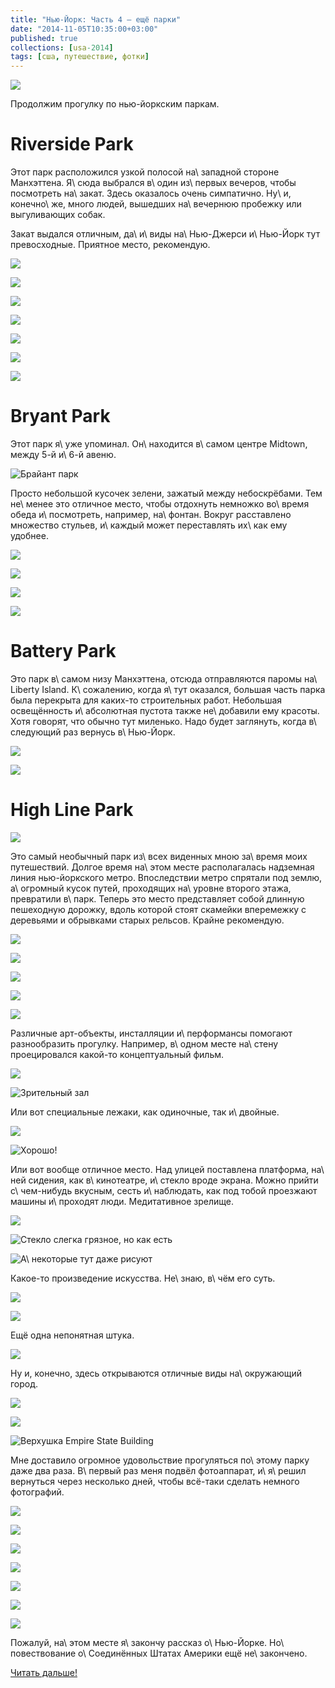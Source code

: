 ```yaml
---
title: "Нью-Йорк: Часть 4 — ещё парки"
date: "2014-11-05T10:35:00+03:00"
published: true
collections: [usa-2014]
tags: [сша, путешествие, фотки]
---
```


![](/images/travel/2014-10-usa/new-york-4-cover.jpg)

Продолжим прогулку по нью-йоркским паркам.

<!--more-->

# Riverside Park

Этот парк расположился узкой полосой на\ западной стороне Манхэттена. Я\ сюда выбрался в\ один из\ первых вечеров, чтобы
посмотреть на\ закат. Здесь оказалось очень симпатично. Ну\ и, конечно\ же, много людей, вышедших на\ вечернюю пробежку
или выгуливающих собак.

Закат выдался отличным, да\ и\ виды на\ Нью-Джерси и\ Нью-Йорк тут превосходные. Приятное место, рекомендую.

![](/images/travel/2014-10-usa/riverside-1.jpg)

![](/images/travel/2014-10-usa/riverside-2.jpg)

![](/images/travel/2014-10-usa/riverside-3.jpg)

![](/images/travel/2014-10-usa/riverside-4.jpg)

![](/images/travel/2014-10-usa/riverside-5.jpg)

![](/images/travel/2014-10-usa/riverside-6.jpg)

![](/images/travel/2014-10-usa/riverside-7.jpg)

# Bryant Park

Этот парк я\ уже упоминал. Он\ находится в\ самом центре Midtown, между 5-й и\ 6-й авеню.

![Брайант парк](/images/travel/2014-10-usa/esb-brayant-park.jpg "Брайант парк")

Просто небольшой кусочек зелени, зажатый между небоскрёбами. Тем не\ менее это отличное место, чтобы отдохнуть немножко
во\ время обеда и\ посмотреть, например, на\ фонтан. Вокруг расставлено множество стульев, и\ каждый может переставлять
их\ как ему удобнее.

![](/images/travel/2014-10-usa/brayant-park-1.jpg)

![](/images/travel/2014-10-usa/brayant-park-2.jpg)

![](/images/travel/2014-10-usa/brayant-park-3.jpg)

![](/images/travel/2014-10-usa/brayant-park-4.jpg)

# Battery Park

Это парк в\ самом низу Манхэттена, отсюда отправляются паромы на\ Liberty Island. К\ сожалению, когда я\ тут оказался,
большая часть парка была перекрыта для каких-то строительных работ. Небольшая освещённость и\ абсолютная пустота
также не\ добавили ему красоты. Хотя говорят, что обычно тут миленько. Надо будет заглянуть, когда в\ следующий раз
вернусь в\ Нью-Йорк.

![](/images/travel/2014-10-usa/battery-1.jpg)

![](/images/travel/2014-10-usa/battery-2.jpg)

# High Line Park

![](/images/travel/2014-10-usa/highline-entrance.jpg)

Это самый необычный парк из\ всех виденных мною за\ время моих путешествий. Долгое время на\ этом месте располагалась
надземная линия нью-йоркского метро. Впоследствии метро спрятали под землю, а\ огромный кусок путей, проходящих
на\ уровне второго этажа, превратили в\ парк. Теперь это место представляет собой длинную пешеходную дорожку, вдоль
которой стоят скамейки вперемежку с деревьями и обрывками старых рельсов. Крайне рекомендую.

![](/images/travel/2014-10-usa/highline-walk-1.jpg)

![](/images/travel/2014-10-usa/highline-walk-2.jpg)

![](/images/travel/2014-10-usa/highline-walk-3.jpg)

![](/images/travel/2014-10-usa/highline-walk-4.jpg)

![](/images/travel/2014-10-usa/highline-walk-5.jpg)

Различные арт-объекты, инсталляции и\ перформансы помогают разнообразить прогулку. Например, в\ одном месте
на\ стену проецировался какой-то концептуальный фильм.

![](/images/travel/2014-10-usa/highline-movie.jpg)

![Зрительный зал](/images/travel/2014-10-usa/highline-movie-seats.jpg)

Или вот специальные лежаки, как одиночные, так и\ двойные.

![](/images/travel/2014-10-usa/highline-bed-1.jpg)

![Хорошо!](/images/travel/2014-10-usa/highline-bed-2.jpg "Хорошо!")

Или вот вообще отличное место. Над улицей поставлена платформа, на\ ней сидения, как в\ кинотеатре, и\ стекло вроде
экрана. Можно прийти с\ чем-нибудь вкусным, сесть и\ наблюдать, как под тобой проезжают машины и\ проходят люди.
Медитативное зрелище.

![](/images/travel/2014-10-usa/highline-theater.jpg)

![Стекло слегка грязное, но как есть](/images/travel/2014-10-usa/highline-theater-screen.jpg "Стекло слегка грязное, но как есть")

![А\ некоторые тут даже рисуют](/images/travel/2014-10-usa/highline-theater-painter.jpg "А некоторые тут даже рисуют")

Какое-то произведение искусства. Не\ знаю, в\ чём его суть.

![](/images/travel/2014-10-usa/highline-art.jpg)

![](/images/travel/2014-10-usa/highline-art-close.jpg)

Ещё одна непонятная штука.

![](/images/travel/2014-10-usa/highline-another-art.jpg)

Ну и, конечно, здесь открываются отличные виды на\ окружающий город.

![](/images/travel/2014-10-usa/highline-city-1.jpg)

![](/images/travel/2014-10-usa/highline-city-2.jpg)

![Верхушка Empire State Building](/images/travel/2014-10-usa/highline-city-3.jpg "Верхушка Empire State Building")

Мне доставило огромное удовольствие прогуляться по\ этому парку даже два раза. В\ первый раз меня подвёл фотоаппарат,
и\ я\ решил вернуться через несколько дней, чтобы всё-таки сделать немного фотографий.

![](/images/travel/2014-10-usa/highline-rest-1.jpg)

![](/images/travel/2014-10-usa/highline-rest-2.jpg)

![](/images/travel/2014-10-usa/highline-rest-3.jpg)

![](/images/travel/2014-10-usa/highline-rest-4.jpg)

![](/images/travel/2014-10-usa/highline-rest-5.jpg)

![](/images/travel/2014-10-usa/highline-rest-6.jpg)

![](/images/travel/2014-10-usa/highline-rest-7.jpg)

Пожалуй, на\ этом месте я\ закончу рассказ о\ Нью-Йорке. Но\ повествование о\ Соединённых Штатах Америки ещё
не\ закончено.

[Читать дальше!](/post/washington-dc-2014/)
